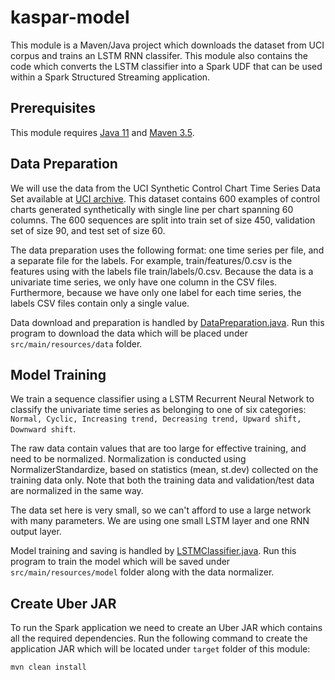 # kaspar-model
This module is a Maven/Java project which downloads the dataset from UCI corpus and trains an LSTM RNN classifer. This module also contains the code which converts the LSTM classifier into a Spark UDF that can be used within a Spark Structured Streaming application.

## Prerequisites
This module requires [Java 11](https://openjdk.org/projects/jdk/11/) and [Maven 3.5](https://maven.apache.org/docs/3.5.0/release-notes.html).

## Data Preparation
We will use the data from the UCI Synthetic Control Chart Time Series Data Set available at [UCI archive](https://archive.ics.uci.edu/ml/machine-learning-databases/synthetic_control-mld/synthetic_control.data). This dataset contains 600 examples of control charts generated synthetically with single line per chart spanning 60 columns. The 600 sequences are split into train set of size 450, validation set of size 90, and test set of size 60.

The data preparation uses the following format: one time series per file, and a separate file for the labels. For example, train/features/0.csv is the features using with the labels file train/labels/0.csv. Because the data is a univariate time series, we only have one column in the CSV files. Furthermore, because we have only one label for each time series, the labels CSV files contain only a single value.

Data download and preparation is handled by [DataPreparation.java](src/main/java/com/kaspar/model/DataPreparation.java). Run this program to download the data which will be placed under `src/main/resources/data` folder.

## Model Training
We train a sequence classifier using a LSTM Recurrent Neural Network to classify the univariate time series as belonging to one of six categories: `Normal, Cyclic, Increasing trend, Decreasing trend, Upward shift, Downward shift`.

The raw data contain values that are too large for effective training, and need to be normalized. Normalization is conducted using NormalizerStandardize, based on statistics (mean, st.dev) collected on the training data only. Note that both the training data and validation/test data are normalized in the same way.

The data set here is very small, so we can't afford to use a large network with many parameters. We are using one small LSTM layer and one RNN output layer.

Model training and saving is handled by [LSTMClassifier.java](src/main/java/com/kaspar/model/LSTMClassifier.java). Run this program to train the model which will be saved under `src/main/resources/model` folder along with the data normalizer.

## Create Uber JAR
To run the Spark application we need to create an Uber JAR which contains all the required dependencies. Run the following command to create the application JAR which will be located under `target` folder of this module:
```
mvn clean install
```